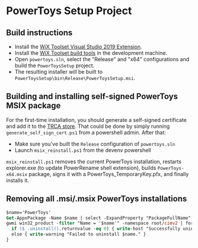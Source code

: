 # PowerToys Setup Project

## Build instructions
  * Install the [WiX Toolset Visual Studio 2019 Extension](https://marketplace.visualstudio.com/items?itemName=RobMensching.WiXToolset).
  * Install the [WiX Toolset build tools](https://wixtoolset.org/releases/) in the development machine.
  * Open `powertoys.sln`, select the "Release" and "x64" configurations and build the `PowerToysSetup` project.
  * The resulting installer will be built to `PowerToysSetup\bin\Release\PowerToysSetup.msi`.

## Building and installing self-signed PowerToys MSIX package
For the first-time installation, you should generate a self-signed certificate and add it to the [TRCA store](https://docs.microsoft.com/en-us/windows-hardware/drivers/install/trusted-root-certification-authorities-certificate-store). That could be done by simply running ` 
generate_self_sign_cert.ps1` from a powershell admin. After that:

* Make sure you've built the `Release` configuration of `powertoys.sln`
* Launch `msix_reinstall.ps1` from the devenv powershell

`msix_reinstall.ps1` removes the current PowerToys installation, restarts explorer.exe (to update PowerRename shell extension), builds `PowerToys-x64.msix` package, signs it with a PowerToys_TemporaryKey.pfx, and finally installs it.
## Removing all .msi/.msix PowerToys installations
```ps
$name='PowerToys'
Get-AppxPackage -Name $name | select -ExpandProperty "PackageFullName" | Remove-AppxPackage
gwmi win32_product -filter "Name = '$name'" -namespace root/cimv2 | foreach {
  if ($_.uninstall().returnvalue -eq 0) { write-host "Successfully uninstalled $name " }
  else { write-warning "Failed to uninstall $name." }
}
```
